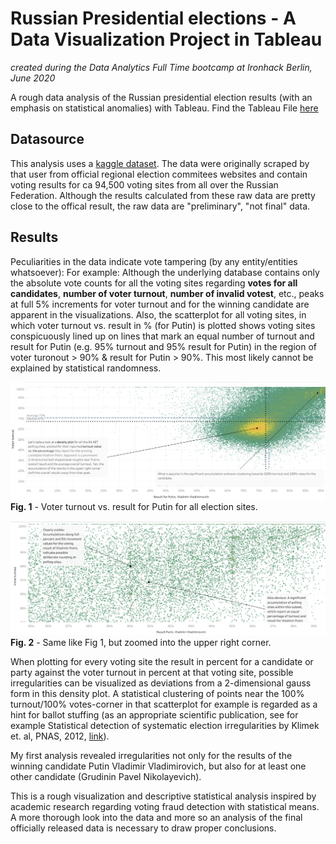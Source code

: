 # Russian Presidential elections - A Data Visualization Project in Tableau
*created during the Data Analytics Full Time bootcamp at Ironhack Berlin, June 2020*

A rough data analysis of the Russian presidential election results (with an emphasis on statistical anomalies) with Tableau. Find the Tableau File [here](https://public.tableau.com/profile/n1oftheabove#!/vizhome/russian_pres_elections/Story1?publish=yes)

## Datasource

This analysis uses a [kaggle dataset](https://www.kaggle.com/valenzione/russian-presidental-elections-2018-voting-data). The data were originally scraped by that user from official regional election commitees websites and contain voting results for ca 94,500 voting sites from all over the Russian Federation. Although the results calculated from these raw data are pretty close to the offical result, the raw data are "preliminary", "not final" data.

## Results

Peculiarities in the data indicate vote tampering (by any entity/entities whatsoever): For example: Although the underlying database contains only the absolute vote counts for all the voting sites regarding **votes for all candidates**, **number of voter turnout**, **number of invalid votest**, etc., peaks at full 5% increments for voter turnout and for the winning candidate are apparent in the visualizations. Also, the scatterplot for all voting sites, in which voter turnout vs. result in % (for Putin) is plotted shows voting sites conspicuously lined up on lines that mark an equal number of turnout and result for Putin (e.g. 95% turnout and 95% result for Putin) in the region of voter turonout > 90% & result for Putin > 90%.  This most likely cannot be explained by statistical randomness.

![](img/turnout_vs_result_putin_2018.png)
**Fig. 1** - Voter turnout vs. result for Putin for all election sites. 

![](img/turnout_vs_result_putin_2018_zoomed.png)
**Fig. 2** - Same like Fig 1, but zoomed into the upper right corner.

When plotting for every voting site the result in percent for a candidate or party against the voter turnout in percent at that voting site, possible irregularities can be visualized as deviations from a 2-dimensional gauss form in this density plot. A statistical clustering of points near the 100% turnout/100% votes-corner in that scatterplot for example is regarded as a hint for ballot stuffing (as an appropriate scientific publication, see for example Statistical detection of systematic election irregularities by Klimek et. al, PNAS, 2012, [link](http://www.pnas.org/content/109/41/16469)).

My first analysis revealed irregularities not only for the results of the winning candidate Putin Vladimir Vladimirovich, but also for at least one other candidate (Grudinin Pavel Nikolayevich).

This is a rough visualization and descriptive statistical analysis inspired by academic research regarding voting fraud detection with statistical means. A more thorough look into the data and more so an analysis of the final officially released data is necessary to draw proper conclusions.
